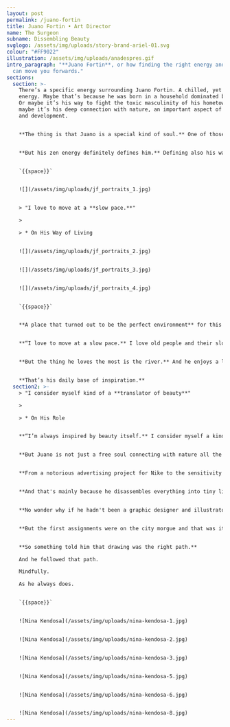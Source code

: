 ```yaml
---
layout: post
permalink: /juano-fortin
title: Juano Fortin • Art Director
name: The Surgeon
subname: Dissembling Beauty
svglogo: /assets/img/uploads/story-brand-ariel-01.svg
colour: "#FF9022"
illustration: /assets/img/uploads/anadespres.gif
intro_paragraph: "**Juano Fortin**, or how finding the right energy and flow,
  can move you forwards."
sections:
  section: >-
    There’s a specific energy surrounding Juano Fortin. A chilled, yet powerful
    energy. Maybe that’s because he was born in a household dominated by women.
    Or maybe it’s his way to fight the toxic masculinity of his hometown. Or
    maybe it’s his deep connection with nature, an important aspect of his life
    and development.


    **The thing is that Juano is a special kind of soul.** One of those people you just like from the very beginning. He feels like a friend. Or a distant yet close relative.


    **But his zen energy definitely defines him.** Defining also his ways of living and doing. That’s why he moved to Olivos, Buenos Aires, Argentina, in search of peace of mind, birds singing, and a quiet place to live and work. A place described in his own words as: “Kind of stuck in time.”


    `{{space}}`


    ![](/assets/img/uploads/jf_portraits_1.jpg)


    > "I love to move at a **slow pace.**"

    >

    > * On His Way of Living


    ![](/assets/img/uploads/jf_portraits_2.jpg)


    ![](/assets/img/uploads/jf_portraits_3.jpg)


    ![](/assets/img/uploads/jf_portraits_4.jpg)


    `{{space}}`


    **A place that turned out to be the perfect environment** for this curious soul to escape from the chaos of Buenos Aires city, where he used to live.  


    **“I love to move at a slow pace.** I love old people and their slow habits. I love silence.”


    **But the thing he loves the most is the river.** And he enjoys a lot having it close to his house because it is an important aspect of his day-to-day life. And there's no better therapy for him than sitting by the river facing the sun. And just breathe.


    **That’s his daily base of inspiration.**
  section2: >-
    > "I consider myself kind of a **translator of beauty**"

    >

    > * On His Role


    **“I’m always inspired by beauty itself.** I consider myself a kind of translator of beauty. I think everything is beautiful, sometimes it just needs a little nudge to show it, to display it.”


    **But Juano is not just a free soul connecting with nature all the time.** He is also a perfectionist. A flawless designer and talented illustrator.


    **From a notorious advertising project for Nike to the sensitivity of Beth Comstock’s identity.** From a strategic UX design system for argentinian director Federico Pintos’ movie to a conceptual piece of art based on the most natural elements; Juano is an artist who can simply find beauty in almost everything. 


    **And that's mainly because he disassembles everything into tiny little pieces.** He explores and commits to finding the ultimate truth, the hidden beauty beneath all things. And he does that masterfully. He does that like a true surgeon.


    **No wonder why if he hadn't been a graphic designer and illustrator he would have been a neurosurgeon.** A career he started to study and would have loved to finish.


    **But the first assignments were on the city morgue and that was it for him.** He loved the human body, its nature, and the mechanics of it too. He would have loved having the power to repair that, but the grey decadence of the morgue was too much for his colorful soul. 


    **So something told him that drawing was the right path.**

    And he followed that path.

    Mindfully.

    As he always does.


    `{{space}}`


    ![Nina Kendosa](/assets/img/uploads/nina-kendosa-1.jpg)


    ![Nina Kendosa](/assets/img/uploads/nina-kendosa-2.jpg)


    ![Nina Kendosa](/assets/img/uploads/nina-kendosa-3.jpg)


    ![Nina Kendosa](/assets/img/uploads/nina-kendosa-5.jpg)


    ![Nina Kendosa](/assets/img/uploads/nina-kendosa-6.jpg)


    ![Nina Kendosa](/assets/img/uploads/nina-kendosa-8.jpg)
---
```

